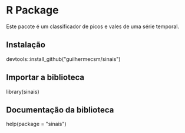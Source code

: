 # R Package

Este pacote é um classificador de picos e vales de uma série temporal.

## Instalação
devtools::install_github("guilhermecsm/sinais")

## Importar a biblioteca
library(sinais)

## Documentação da biblioteca
help(package = "sinais")
